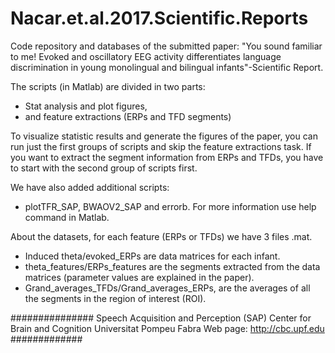 # Nacar.et.al.2017.Scientific.Reports
Code repository and databases of the submitted paper: "You sound familiar to me! Evoked and oscillatory EEG activity differentiates language discrimination in young monolingual and bilingual infants"-Scientific Report.

The scripts (in Matlab) are divided in two parts:
- Stat analysis and plot figures,
- and feature extractions (ERPs and TFD segments)

To visualize statistic results and generate the figures of the paper, you can run just the first groups of scripts and skip the feature extractions task. If you want to extract the segment information from ERPs and TFDs, you have to start with the second group of scripts first.   

We have also added additional scripts:

- plotTFR_SAP, BWAOV2_SAP and errorb. For more information use help command in Matlab.

About the datasets, for each feature (ERPs or TFDs) we have 3 files .mat. 
- Induced theta/evoked_ERPs are data matrices for each infant. 
- theta_features/ERPs_features are the segments extracted from the data matrices (parameter values are explained in the paper).
- Grand_averages_TFDs/Grand_averages_ERPs, are the averages of all the segments in the region of interest (ROI).

###############
Speech Acquisition and Perception (SAP)
Center for Brain and Cognition
Universitat Pompeu Fabra
Web page: http://cbc.upf.edu
#############


